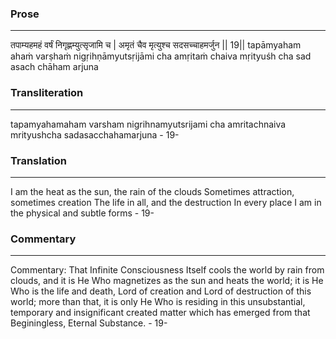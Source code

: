 ### Prose 
 --- 
तपाम्यहमहं वर्षं निगृह्णम्युत्सृजामि च |
अमृतं चैव मृत्युश्च सदसच्चाहमर्जुन || 19||
tapāmyaham ahaṁ varṣhaṁ nigṛihṇāmyutsṛijāmi cha
amṛitaṁ chaiva mṛityuśh cha sad asach chāham arjuna

### Transliteration 
 --- 
tapamyahamaham varsham nigrihnamyutsrijami cha amritachnaiva mrityushcha sadasacchahamarjuna - 19-

### Translation 
 --- 
I am the heat as the sun, the rain of the clouds Sometimes attraction, sometimes creation The life in all, and the destruction In every place I am in the physical and subtle forms - 19-

### Commentary 
 --- 
Commentary: That Infinite Consciousness Itself cools the world by rain from clouds, and it is He Who magnetizes as the sun and heats the world; it is He Who is the life and death, Lord of creation and Lord of destruction of this world; more than that, it is only He Who is residing in this unsubstantial, temporary and insignificant created matter which has emerged from that Beginingless, Eternal Substance. - 19-